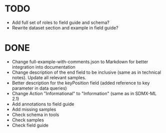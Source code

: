 # TODO

- Add full set of roles to field guide and schema?
- Rewrite dataset section and example in field guide?

# DONE

- Change full-example-with-comments.json to Markdown for better integration into documentation
- Change description of the end field to be inclusive (same as in technical notes). Update all relevant samples.
- Better description for the keyPosition field (added reference to key parameter in data queries)
- Change Action "Informational" to "Information" (same as in SDMX-ML 2.1)
- Add annotations to field guide
- Add missing samples
- Check schema in tools
- Check samples
- Check field guide

